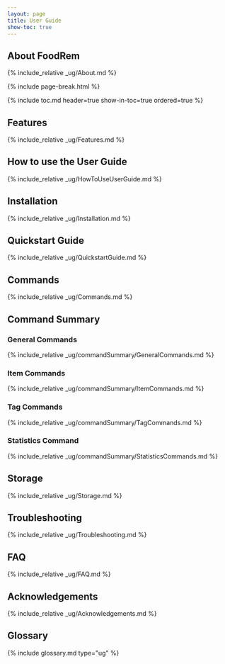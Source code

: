 ```yaml
---
layout: page
title: User Guide
show-toc: true
---
```

## About FoodRem

{% include_relative _ug/About.md %}

{% include page-break.html %} <!-- Force a page break -->

{% include toc.md header=true show-in-toc=true ordered=true %}

## Features

{% include_relative _ug/Features.md %}

## How to use the User Guide

{% include_relative _ug/HowToUseUserGuide.md %}

## Installation

{% include_relative _ug/Installation.md %}

## Quickstart Guide 

{% include_relative _ug/QuickstartGuide.md %}

## Commands

{% include_relative _ug/Commands.md %}

## Command Summary

### General Commands

{% include_relative _ug/commandSummary/GeneralCommands.md %}

### Item Commands

{% include_relative _ug/commandSummary/ItemCommands.md %}

### Tag Commands

{% include_relative _ug/commandSummary/TagCommands.md %}

### Statistics Command

{% include_relative _ug/commandSummary/StatisticsCommands.md %}

## Storage

{% include_relative _ug/Storage.md %}

## Troubleshooting

<!-- Added one issue that is referred to by Quick Start -->
{% include_relative _ug/Troubleshooting.md %}

## FAQ

{% include_relative _ug/FAQ.md %}

## Acknowledgements

{% include_relative _ug/Acknowledgements.md %}

## Glossary

{% include glossary.md type="ug" %}
